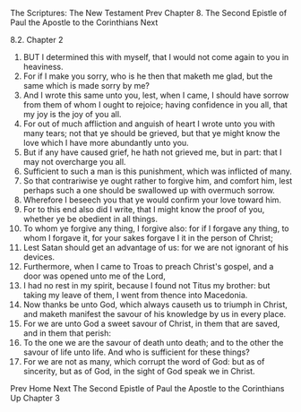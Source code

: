 The Scriptures: The New Testament
Prev
Chapter 8. The Second Epistle of Paul the Apostle to the Corinthians
Next

8.2. Chapter 2
1. BUT I determined this with myself, that I would not come again to you in heaviness.
2. For if I make you sorry, who is he then that maketh me glad, but the same which is made sorry by me?
3. And I wrote this same unto you, lest, when I came, I should have sorrow from them of whom I ought to rejoice; having confidence in you all, that my joy is the joy of you all.
4. For out of much affliction and anguish of heart I wrote unto you with many tears; not that ye should be grieved, but that ye might know the love which I have more abundantly unto you.
5. But if any have caused grief, he hath not grieved me, but in part: that I may not overcharge you all.
6. Sufficient to such a man is this punishment, which was inflicted of many.
7. So that contrariwise ye ought rather to forgive him, and comfort him, lest perhaps such a one should be swallowed up with overmuch sorrow.
8. Wherefore I beseech you that ye would confirm your love toward him.
9. For to this end also did I write, that I might know the proof of you, whether ye be obedient in all things.
10. To whom ye forgive any thing, I forgive also: for if I forgave any thing, to whom I forgave it, for your sakes forgave I it in the person of Christ;
11. Lest Satan should get an advantage of us: for we are not ignorant of his devices.
12. Furthermore, when I came to Troas to preach Christ's gospel, and a door was opened unto me of the Lord,
13. I had no rest in my spirit, because I found not Titus my brother: but taking my leave of them, I went from thence into Macedonia.
14. Now thanks be unto God, which always causeth us to triumph in Christ, and maketh manifest the savour of his knowledge by us in every place.
15. For we are unto God a sweet savour of Christ, in them that are saved, and in them that perish:
16. To the one we are the savour of death unto death; and to the other the savour of life unto life. And who is sufficient for these things?
17. For we are not as many, which corrupt the word of God: but as of sincerity, but as of God, in the sight of God speak we in Christ.

Prev
Home
Next
The Second Epistle of Paul the Apostle to the Corinthians
Up
Chapter 3

